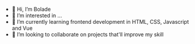 - 👋 Hi, I’m Bolade
- 👀 I’m interested in ...
- 🌱 I’m currently learning frontend development in HTML, CSS, Javascript and Vue
- 💞️ I’m looking to collaborate on projects that'll improve my skill


<!---
boladetoyosi/boladetoyosi is a ✨ special ✨ repository because its `README.md` (this file) appears on your GitHub profile.
You can click the Preview link to take a look at your changes.
--->

